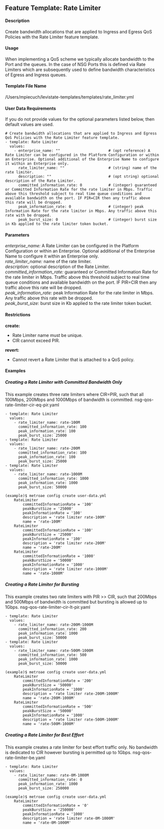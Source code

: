## Feature Template: Rate Limiter
#### Description
Create bandwidth allocations that are applied to Ingress and Egress QoS Policies with the Rate Limiter feature template.

#### Usage
When implementing a QoS scheme we typically allocate bandwidth to the Port and the queues. In the case of NSG Ports this is defined via Rate Limiters which are subsequently used to define bandwidth characteristics of Egress and Ingress queues.

#### Template File Name
/Users/mpiecuch/levistate-templates/templates/rate_limiter.yml

#### User Data Requirements
If you do not provide values for the optional parameters listed below, then default values are used.

```
# Create bandwidth allocations that are applied to Ingress and Egress QoS Policies with the Rate Limiter feature template.
- template: Rate Limiter
  values:
    - enterprise_name: ""                      # (opt reference) A Rate Limiter can be configured in the Platform Configuration or within an Enterprise. Optional additional of the Enterprise Name to configure it within an Enterprise only.
      rate_limiter_name: ""                    # (string) name of the rate limiter.
      description: ""                          # (opt string) optional description of the Rate Limiter.
      committed_information_rate: 0            # (integer) guaranteed or Committed Information Rate for the rate limiter in Mbps. Traffic above this threshold subject to real time queue conditions and available bandwidth on the port. IF PIR=CIR then any traffic above this rate will be dropped.
      peak_information_rate: 0                 # (integer) peak Information Rate for the rate limiter in Mbps. Any traffic above this rate with be dropped.
      peak_burst_size: 0                       # (integer) burst size in Kb applied to the rate limiter token bucket.

```

#### Parameters
*enterprise_name:* A Rate Limiter can be configured in the Platform Configuration or within an Enterprise. Optional additional of the Enterprise Name to configure it within an Enterprise only.<br>
*rate_limiter_name:* name of the rate limiter.<br>
*description:* optional description of the Rate Limiter.<br>
*committed_information_rate:* guaranteed or Committed Information Rate for the rate limiter in Mbps. Traffic above this threshold subject to real time queue conditions and available bandwidth on the port. IF PIR=CIR then any traffic above this rate will be dropped.<br>
*peak_information_rate:* peak Information Rate for the rate limiter in Mbps. Any traffic above this rate with be dropped.<br>
*peak_burst_size:* burst size in Kb applied to the rate limiter token bucket.<br>


#### Restrictions
**create:**
* Rate Limiter name must be unique.
* CIR cannot exceed PIR.

**revert:**
* Cannot revert a Rate Limiter that is attached to a QoS policy.

#### Examples

##### Creating a Rate Limiter with Committed Bandwidth Only
This example creates three rate limiters where CIR=PIR, such that all 100Mbps, 200Mbps and 1000Mbps of bandwidth is committed.  nsg-qos-rate-limiter-cir-eq-pir.yaml
```
- template: Rate Limiter
  values:
    - rate_limiter_name: rate-100M
      committed_information_rate: 100
      peak_information_rate: 100
      peak_burst_size: 25000
- template: Rate Limiter
  values:
    - rate_limiter_name: rate-200M
      committed_information_rate: 100
      peak_information_rate: 100
      peak_burst_size: 25000   
- template: Rate Limiter
  values:
    - rate_limiter_name: rate-1000M
      committed_information_rate: 1000
      peak_information_rate: 1000
      peak_burst_size: 50000

```
```
(example)$ metroae config create user-data.yml
    RateLimiter
        committedInformationRate = '100'
        peakBurstSize = '25000'
        peakInformationRate = '100'
        description = 'rate limiter rate-100M'
        name = 'rate-100M'
    RateLimiter
        committedInformationRate = '100'
        peakBurstSize = '25000'
        peakInformationRate = '100'
        description = 'rate limiter rate-200M'
        name = 'rate-200M'
    RateLimiter
        committedInformationRate = '1000'
        peakBurstSize = '50000'
        peakInformationRate = '1000'
        description = 'rate limiter rate-1000M'
        name = 'rate-1000M'

```

##### Creating a Rate Limiter for Bursting
This example creates two rate limiters with PIR >> CIR, such that 200Mbps and 500Mbps of bandwidth is committed but bursting is allowed up to 1Gbps.  nsg-qos-rate-limiter-cir-lt-pir.yaml
```
- template: Rate Limiter
  values:
    - rate_limiter_name: rate-200M-1000M
      committed_information_rate: 200
      peak_information_rate: 1000
      peak_burst_size: 50000
- template: Rate Limiter
  values:
    - rate_limiter_name: rate-500M-1000M
      committed_information_rate: 500
      peak_information_rate: 1000
      peak_burst_size: 50000

```
```
(example)$ metroae config create user-data.yml
    RateLimiter
        committedInformationRate = '200'
        peakBurstSize = '50000'
        peakInformationRate = '1000'
        description = 'rate limiter rate-200M-1000M'
        name = 'rate-200M-1000M'
    RateLimiter
        committedInformationRate = '500'
        peakBurstSize = '50000'
        peakInformationRate = '1000'
        description = 'rate limiter rate-500M-1000M'
        name = 'rate-500M-1000M'

```

##### Creating a Rate Limiter for Best Effort
This example creates a rate limiter for best effort traffic only. No bandwidth is dedicated to CIR however bursting is permitted up to 1Gbps.  nsg-qos-rate-limiter-be.yaml
```
- template: Rate Limiter
  values:
    - rate_limiter_name: rate-0M-1000M
      committed_information_rate: 0
      peak_information_rate: 1000
      peak_burst_size: 250000

```
```
(example)$ metroae config create user-data.yml
    RateLimiter
        committedInformationRate = '0'
        peakBurstSize = '250000'
        peakInformationRate = '1000'
        description = 'rate limiter rate-0M-1000M'
        name = 'rate-0M-1000M'

```
